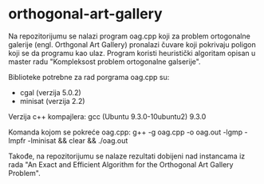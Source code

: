 # orthogonal-art-gallery

Na repozitorijumu se nalazi program oag.cpp koji za problem ortogonalne galerije (engl. Orthgonal Art Gallery) pronalazi čuvare koji pokrivaju poligon koji se da programu kao ulaz. Program koristi heuristički algoritam opisan u master radu "Kompleksost problem ortogonalne galserije".

Biblioteke potrebne za rad porgrama oag.cpp su:
- cgal (verzija 5.0.2)
- minisat (verzija 2.2)

Verzija c++ kompajlera: gcc (Ubuntu 9.3.0-10ubuntu2) 9.3.0

Komanda kojom se pokreće oag.cpp:
g++ -g oag.cpp -o oag.out -lgmp -lmpfr -lminisat && clear && ./oag.out

Takođe, na repozitorijumu se nalaze rezultati dobijeni nad instancama iz rada "An Exact and Efficient Algorithm for the Orthogonal Art Gallery Problem".
